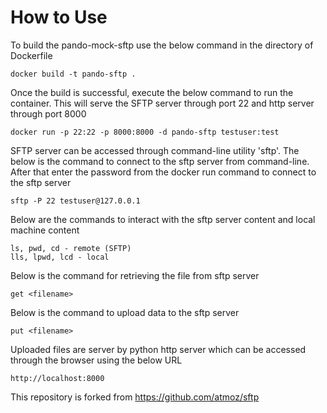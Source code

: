 # How to Use

To build the pando-mock-sftp use the below command in the directory of Dockerfile

```
docker build -t pando-sftp .
```

Once the build is successful, execute the below command to run the container. This will serve the SFTP server through port 22 and http server through port 8000

```
docker run -p 22:22 -p 8000:8000 -d pando-sftp testuser:test
```

SFTP server can be accessed through command-line utility 'sftp'. The below is the command to connect to the sftp server from command-line. After that enter the password from the docker run command to connect to the sftp server

```
sftp -P 22 testuser@127.0.0.1
```

Below are the commands to interact with the sftp server content and local machine content

```
ls, pwd, cd - remote (SFTP)
lls, lpwd, lcd - local
```

Below is the command for retrieving the file from sftp server

```
get <filename>
```

Below is the command to upload data to the sftp server

```
put <filename>
```

Uploaded files are server by python http server which can be accessed through the browser using the below URL

```
http://localhost:8000
```

This repository is forked from https://github.com/atmoz/sftp
